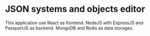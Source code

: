 # JSON systems and objects editor

This application use React as frontend.
NodeJS with ExpressJS and PassportJS as backend.
MongoDB and Redis as data storages.


